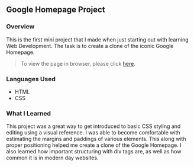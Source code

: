 ## Google Homepage Project

### Overview
This is the first mini project that I made when just starting out with learning Web Development. The task is to create a clone of the iconic Google Homepage.

> To view the page in browser, please click [here](https://tenglin2.github.io/GoogleHomepage/).

### Languages Used
- HTML
- CSS

### What I Learned
This project was a great way to get introduced to basic CSS styling and editing using a visual reference. I was able to become comfortable with estimating the margins and paddings of various elements. This along with proper positioning helped me create a clone of the Google Homepage. I also learned how important structuring with div tags are, as well as how common it is in modern day websites.
